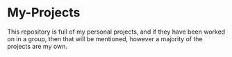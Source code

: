# My-Projects
This repository is full of my personal projects, and if they have been worked on in a group, then that will be mentioned, however a majority of the projects are my own.
